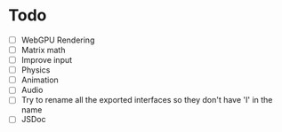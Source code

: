 # Todo

- [ ] WebGPU Rendering
- [ ] Matrix math
- [ ] Improve input
- [ ] Physics
- [ ] Animation
- [ ] Audio
- [ ] Try to rename all the exported interfaces so they don't have 'I' in the name
- [ ] JSDoc
